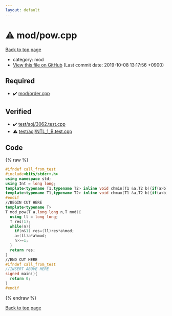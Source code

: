 ```yaml
---
layout: default
---
```


<!-- mathjax config similar to math.stackexchange -->
<script type="text/javascript" async
  src="https://cdnjs.cloudflare.com/ajax/libs/mathjax/2.7.5/MathJax.js?config=TeX-MML-AM_CHTML">
</script>
<script type="text/x-mathjax-config">
  MathJax.Hub.Config({
    TeX: { equationNumbers: { autoNumber: "AMS" }},
    tex2jax: {
      inlineMath: [ ['$','$'] ],
      processEscapes: true
    },
    "HTML-CSS": { matchFontHeight: false },
    displayAlign: "left",
    displayIndent: "2em"
  });
</script>

<script type="text/javascript" src="https://cdnjs.cloudflare.com/ajax/libs/jquery/3.4.1/jquery.min.js"></script>
<script src="https://cdn.jsdelivr.net/npm/jquery-balloon-js@1.1.2/jquery.balloon.min.js" integrity="sha256-ZEYs9VrgAeNuPvs15E39OsyOJaIkXEEt10fzxJ20+2I=" crossorigin="anonymous"></script>
<script type="text/javascript" src="../../assets/js/copy-button.js"></script>
<link rel="stylesheet" href="../../assets/css/copy-button.css" />


# :warning: mod/pow.cpp
<a href="../../index.html">Back to top page</a>

* category: mod
* <a href="{{ site.github.repository_url }}/blob/master/mod/pow.cpp">View this file on GitHub</a> (Last commit date: 2019-10-08 13:17:56 +0900)




## Required
* :heavy_check_mark: <a href="order.cpp.html">mod/order.cpp</a>


## Verified
* :heavy_check_mark: <a href="../../verify/test/aoj/3062.test.cpp.html">test/aoj/3062.test.cpp</a>
* :warning: <a href="../../verify/test/aoj/NTL_1_B.test.cpp.html">test/aoj/NTL_1_B.test.cpp</a>


## Code
{% raw %}
```cpp
#ifndef call_from_test
#include<bits/stdc++.h>
using namespace std;
using Int = long long;
template<typename T1,typename T2> inline void chmin(T1 &a,T2 b){if(a>b) a=b;}
template<typename T1,typename T2> inline void chmax(T1 &a,T2 b){if(a<b) a=b;}
#endif
//BEGIN CUT HERE
template<typename T>
T mod_pow(T a,long long n,T mod){
  using ll = long long;
  T res(1);
  while(n){
    if(n&1) res=(ll)res*a%mod;
    a=(ll)a*a%mod;
    n>>=1;
  }
  return res;
}
//END CUT HERE
#ifndef call_from_test
//INSERT ABOVE HERE
signed main(){
  return 0;
}
#endif

```
{% endraw %}

<a href="../../index.html">Back to top page</a>

